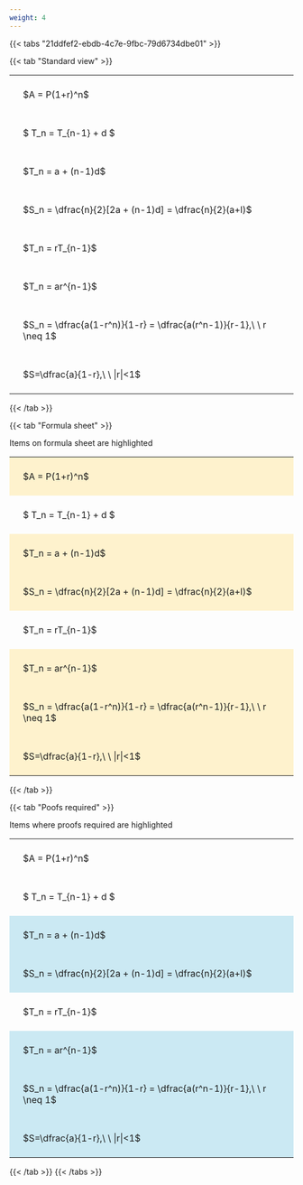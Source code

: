 ```yaml
---
weight: 4
---
```


{{< tabs "21ddfef2-ebdb-4c7e-9fbc-79d6734dbe01" >}}

{{< tab "Standard view" >}}

<style type="text/css">
#T_03105 th.col_heading {
  text-align: left;
  font-size: 1em;
}
#T_03105 td {
  text-align: left;
  font-size: 1em;
  padding: 1.5em;
}
</style>
<table id="T_03105">
  <thead>
  </thead>
  <tbody>
    <tr>
      <td id="T_03105_row0_col0" class="data row0 col0" >$A = P(1+r)^n$</td>
    </tr>
    <tr>
      <td id="T_03105_row1_col0" class="data row1 col0" >$ T_n = T_{n-1} + d $</td>
    </tr>
    <tr>
      <td id="T_03105_row2_col0" class="data row2 col0" >$T_n = a + (n-1)d$</td>
    </tr>
    <tr>
      <td id="T_03105_row3_col0" class="data row3 col0" >$S_n = \dfrac{n}{2}[2a + (n-1)d] = \dfrac{n}{2}(a+l)$</td>
    </tr>
    <tr>
      <td id="T_03105_row4_col0" class="data row4 col0" >$T_n = rT_{n-1}$</td>
    </tr>
    <tr>
      <td id="T_03105_row5_col0" class="data row5 col0" >$T_n = ar^{n-1}$</td>
    </tr>
    <tr>
      <td id="T_03105_row6_col0" class="data row6 col0" >$S_n = \dfrac{a(1-r^n)}{1-r} = \dfrac{a(r^n-1)}{r-1},\ \  r \neq 1$</td>
    </tr>
    <tr>
      <td id="T_03105_row7_col0" class="data row7 col0" >$S=\dfrac{a}{1-r},\ \ |r|<1$</td>
    </tr>
  </tbody>
</table>
{{< /tab >}}

{{< tab "Formula sheet" >}}

Items on formula sheet are highlighted 
<br>
<style type="text/css">
#T_559da th.col_heading {
  text-align: left;
  font-size: 1em;
}
#T_559da td {
  text-align: left;
  font-size: 1em;
  padding: 1.5em;
}
#T_559da_row0_col0, #T_559da_row2_col0, #T_559da_row3_col0, #T_559da_row5_col0, #T_559da_row6_col0, #T_559da_row7_col0 {
  background-color: rgba(255,194,10, 0.2);
}
#T_559da_row1_col0, #T_559da_row4_col0 {
  background-color: rgba(0,0,0,0);
}
</style>
<table id="T_559da">
  <thead>
  </thead>
  <tbody>
    <tr>
      <td id="T_559da_row0_col0" class="data row0 col0" >$A = P(1+r)^n$</td>
    </tr>
    <tr>
      <td id="T_559da_row1_col0" class="data row1 col0" >$ T_n = T_{n-1} + d $</td>
    </tr>
    <tr>
      <td id="T_559da_row2_col0" class="data row2 col0" >$T_n = a + (n-1)d$</td>
    </tr>
    <tr>
      <td id="T_559da_row3_col0" class="data row3 col0" >$S_n = \dfrac{n}{2}[2a + (n-1)d] = \dfrac{n}{2}(a+l)$</td>
    </tr>
    <tr>
      <td id="T_559da_row4_col0" class="data row4 col0" >$T_n = rT_{n-1}$</td>
    </tr>
    <tr>
      <td id="T_559da_row5_col0" class="data row5 col0" >$T_n = ar^{n-1}$</td>
    </tr>
    <tr>
      <td id="T_559da_row6_col0" class="data row6 col0" >$S_n = \dfrac{a(1-r^n)}{1-r} = \dfrac{a(r^n-1)}{r-1},\ \  r \neq 1$</td>
    </tr>
    <tr>
      <td id="T_559da_row7_col0" class="data row7 col0" >$S=\dfrac{a}{1-r},\ \ |r|<1$</td>
    </tr>
  </tbody>
</table>
{{< /tab >}}

{{< tab "Poofs required" >}}

Items where proofs required are highlighted 
<br>
<style type="text/css">
#T_e16ac th.col_heading {
  text-align: left;
  font-size: 1em;
}
#T_e16ac td {
  text-align: left;
  font-size: 1em;
  padding: 1.5em;
}
#T_e16ac_row0_col0, #T_e16ac_row1_col0, #T_e16ac_row4_col0 {
  background-color: rgba(0,0,0,0);
}
#T_e16ac_row2_col0, #T_e16ac_row3_col0, #T_e16ac_row5_col0, #T_e16ac_row6_col0, #T_e16ac_row7_col0 {
  background-color: rgba(0,150,200, 0.2);
}
</style>
<table id="T_e16ac">
  <thead>
  </thead>
  <tbody>
    <tr>
      <td id="T_e16ac_row0_col0" class="data row0 col0" >$A = P(1+r)^n$</td>
    </tr>
    <tr>
      <td id="T_e16ac_row1_col0" class="data row1 col0" >$ T_n = T_{n-1} + d $</td>
    </tr>
    <tr>
      <td id="T_e16ac_row2_col0" class="data row2 col0" >$T_n = a + (n-1)d$</td>
    </tr>
    <tr>
      <td id="T_e16ac_row3_col0" class="data row3 col0" >$S_n = \dfrac{n}{2}[2a + (n-1)d] = \dfrac{n}{2}(a+l)$</td>
    </tr>
    <tr>
      <td id="T_e16ac_row4_col0" class="data row4 col0" >$T_n = rT_{n-1}$</td>
    </tr>
    <tr>
      <td id="T_e16ac_row5_col0" class="data row5 col0" >$T_n = ar^{n-1}$</td>
    </tr>
    <tr>
      <td id="T_e16ac_row6_col0" class="data row6 col0" >$S_n = \dfrac{a(1-r^n)}{1-r} = \dfrac{a(r^n-1)}{r-1},\ \  r \neq 1$</td>
    </tr>
    <tr>
      <td id="T_e16ac_row7_col0" class="data row7 col0" >$S=\dfrac{a}{1-r},\ \ |r|<1$</td>
    </tr>
  </tbody>
</table>
{{< /tab >}}
{{< /tabs >}}